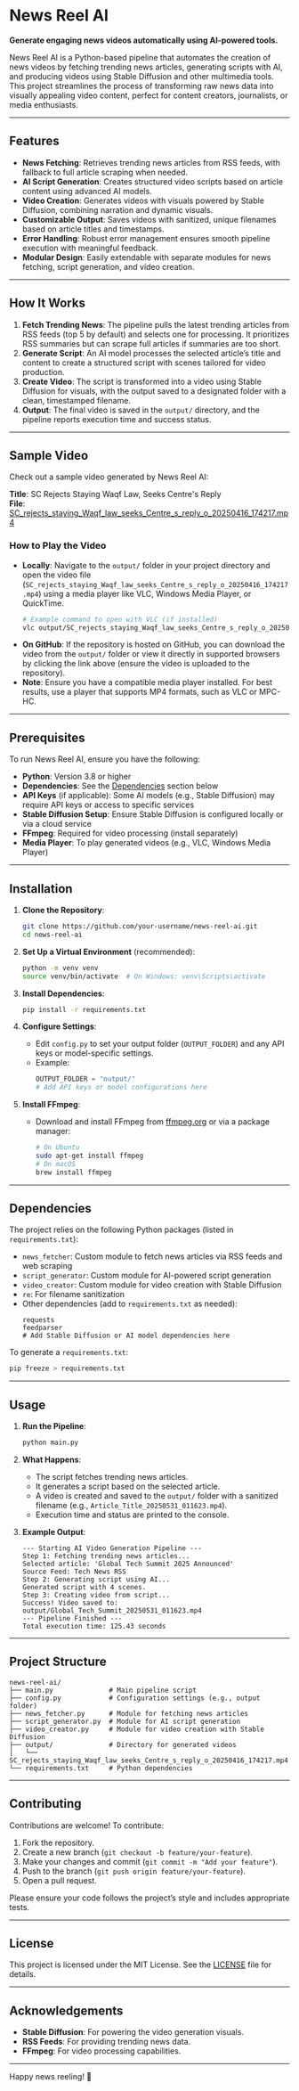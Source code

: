 # News Reel AI

**Generate engaging news videos automatically using AI-powered tools.**

News Reel AI is a Python-based pipeline that automates the creation of news videos by fetching trending news articles, generating scripts with AI, and producing videos using Stable Diffusion and other multimedia tools. This project streamlines the process of transforming raw news data into visually appealing video content, perfect for content creators, journalists, or media enthusiasts.

---

## Features

- **News Fetching**: Retrieves trending news articles from RSS feeds, with fallback to full article scraping when needed.
- **AI Script Generation**: Creates structured video scripts based on article content using advanced AI models.
- **Video Creation**: Generates videos with visuals powered by Stable Diffusion, combining narration and dynamic visuals.
- **Customizable Output**: Saves videos with sanitized, unique filenames based on article titles and timestamps.
- **Error Handling**: Robust error management ensures smooth pipeline execution with meaningful feedback.
- **Modular Design**: Easily extendable with separate modules for news fetching, script generation, and video creation.

---

## How It Works

1. **Fetch Trending News**: The pipeline pulls the latest trending articles from RSS feeds (top 5 by default) and selects one for processing. It prioritizes RSS summaries but can scrape full articles if summaries are too short.
2. **Generate Script**: An AI model processes the selected article’s title and content to create a structured script with scenes tailored for video production.
3. **Create Video**: The script is transformed into a video using Stable Diffusion for visuals, with the output saved to a designated folder with a clean, timestamped filename.
4. **Output**: The final video is saved in the `output/` directory, and the pipeline reports execution time and success status.

---

## Sample Video

Check out a sample video generated by News Reel AI:

**Title**: SC Rejects Staying Waqf Law, Seeks Centre's Reply  
**File**: [SC_rejects_staying_Waqf_law_seeks_Centre_s_reply_o_20250416_174217.mp4](output/SC_rejects_staying_Waqf_law_seeks_Centre_s_reply_o_20250416_174217.mp4)

### How to Play the Video

- **Locally**: Navigate to the `output/` folder in your project directory and open the video file (`SC_rejects_staying_Waqf_law_seeks_Centre_s_reply_o_20250416_174217.mp4`) using a media player like VLC, Windows Media Player, or QuickTime.
  ```bash
  # Example command to open with VLC (if installed)
  vlc output/SC_rejects_staying_Waqf_law_seeks_Centre_s_reply_o_20250416_174217.mp4
  ```
- **On GitHub**: If the repository is hosted on GitHub, you can download the video from the `output/` folder or view it directly in supported browsers by clicking the link above (ensure the video is uploaded to the repository).
- **Note**: Ensure you have a compatible media player installed. For best results, use a player that supports MP4 formats, such as VLC or MPC-HC.

---

## Prerequisites

To run News Reel AI, ensure you have the following:

- **Python**: Version 3.8 or higher
- **Dependencies**: See the [Dependencies](#dependencies) section below
- **API Keys** (if applicable): Some AI models (e.g., Stable Diffusion) may require API keys or access to specific services
- **Stable Diffusion Setup**: Ensure Stable Diffusion is configured locally or via a cloud service
- **FFmpeg**: Required for video processing (install separately)
- **Media Player**: To play generated videos (e.g., VLC, Windows Media Player)

---

## Installation

1. **Clone the Repository**:
   ```bash
   git clone https://github.com/your-username/news-reel-ai.git
   cd news-reel-ai
   ```

2. **Set Up a Virtual Environment** (recommended):
   ```bash
   python -m venv venv
   source venv/bin/activate  # On Windows: venv\Scripts\activate
   ```

3. **Install Dependencies**:
   ```bash
   pip install -r requirements.txt
   ```

4. **Configure Settings**:
   - Edit `config.py` to set your output folder (`OUTPUT_FOLDER`) and any API keys or model-specific settings.
   - Example:
     ```python
     OUTPUT_FOLDER = "output/"
     # Add API keys or model configurations here
     ```

5. **Install FFmpeg**:
   - Download and install FFmpeg from [ffmpeg.org](https://ffmpeg.org/download.html) or via a package manager:
     ```bash
     # On Ubuntu
     sudo apt-get install ffmpeg
     # On macOS
     brew install ffmpeg
     ```

---

## Dependencies

The project relies on the following Python packages (listed in `requirements.txt`):

- `news_fetcher`: Custom module to fetch news articles via RSS feeds and web scraping
- `script_generator`: Custom module for AI-powered script generation
- `video_creator`: Custom module for video creation with Stable Diffusion
- `re`: For filename sanitization
- Other dependencies (add to `requirements.txt` as needed):
  ```plaintext
  requests
  feedparser
  # Add Stable Diffusion or AI model dependencies here
  ```

To generate a `requirements.txt`:
```bash
pip freeze > requirements.txt
```

---

## Usage

1. **Run the Pipeline**:
   ```bash
   python main.py
   ```

2. **What Happens**:
   - The script fetches trending news articles.
   - It generates a script based on the selected article.
   - A video is created and saved to the `output/` folder with a sanitized filename (e.g., `Article_Title_20250531_011623.mp4`).
   - Execution time and status are printed to the console.

3. **Example Output**:
   ```
   --- Starting AI Video Generation Pipeline ---
   Step 1: Fetching trending news articles...
   Selected article: 'Global Tech Summit 2025 Announced'
   Source Feed: Tech News RSS
   Step 2: Generating script using AI...
   Generated script with 4 scenes.
   Step 3: Creating video from script...
   Success! Video saved to: output/Global_Tech_Summit_20250531_011623.mp4
   --- Pipeline Finished ---
   Total execution time: 125.43 seconds
   ```

---

## Project Structure

```
news-reel-ai/
├── main.py              # Main pipeline script
├── config.py            # Configuration settings (e.g., output folder)
├── news_fetcher.py      # Module for fetching news articles
├── script_generator.py  # Module for AI script generation
├── video_creator.py     # Module for video creation with Stable Diffusion
├── output/              # Directory for generated videos
│   └── SC_rejects_staying_Waqf_law_seeks_Centre_s_reply_o_20250416_174217.mp4
└── requirements.txt     # Python dependencies
```

---

## Contributing

Contributions are welcome! To contribute:

1. Fork the repository.
2. Create a new branch (`git checkout -b feature/your-feature`).
3. Make your changes and commit (`git commit -m "Add your feature"`).
4. Push to the branch (`git push origin feature/your-feature`).
5. Open a pull request.

Please ensure your code follows the project’s style and includes appropriate tests.

---

## License

This project is licensed under the MIT License. See the [LICENSE](LICENSE) file for details.

---

## Acknowledgements

- **Stable Diffusion**: For powering the video generation visuals.
- **RSS Feeds**: For providing trending news data.
- **FFmpeg**: For video processing capabilities.

---

Happy news reeling! 🎥
